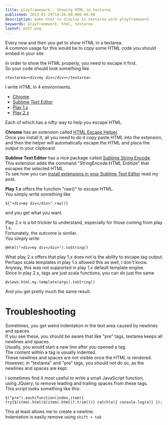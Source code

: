 ```yaml
---
title: playframework - Showing HTML in textarea
published: 2013-01-29T14:36:00.000-08:00
description: make html to display in textarea with playframework
keywords: playframework, html, textarea
layout: post.pug
---
```



Every now and then you get to show HTML in a textarea.  
A common usage for this would be to copy some HTML code you should embed in your site  

In order to show the HTML properly, you need to escape it first.  
So your code should look something like

```
<textarea><div>my div</div></textarea>
```

I write HTML in 4 environments.  

*   [Chrome](https://www.google.com/intl/en/chrome/browser/ "Chrome")
*   [Sublime Text Editor](http://www.sublimetext.com/ "Sublime Text Editor")
*   [Play 1.x](http://www.playframework.org/ "Play 1.x")
*   [Play 2.x](http://www.playframework.org/ "Play 2.x")

Each of which has a nifty way to help you escape HTML.

**Chrome** has an extension called [HTML Escape Helper](https://chrome.google.com/webstore/detail/html-escape-helper/jbecnlhnhpflhdghljloofiahhdidngj "HTML Escape Helper").  
Once you install it, all you need to do it copy paste HTML into the extension,  
and then the helper will automatically escape the HTML and place the output in your clipboard.  

**Sublime Text Editor** has a nice package called [Sublime String Encode](https://github.com/colinta/SublimeStringEncode "Sublime String Encode").  
This extension adds the command "StringEncode:HTML Entitize" that escapes the selected HTML.  
To see how you can [install extensions in your Sublime Text Editor](/2013/01/ste-installing-extensions.html "Install Extensions In Sublime Text Editor") read my post.

**Play 1.x** offers the function "raw()" to escape HTML.  
You simply write something like

```
${"<div>my div</div>".raw()}
 ```

and you get what you want.

Play 2.x is a bit trickier to understand, especially for those coming from play 1.x.  
Fortunately, the outcome is similar.  
You simply write

```
@Html("<div>my div</div>").toString()
```

What play 2.x offers that play 1.x does not is the ability to escape tag output.  
Perhaps scala templates in play 1.x allowed this as well, I don't know. Anyway, this was not supported in play 1.x default template engine.  
Since in play 2.x, tags are just scala functions, you can do just the same

```
@views.html.my.template(args).toString()
```


And you get pretty much the same result.

# Troubleshooting

Sometimes, you get weird indentation in the text area caused by newlines and spaces.  
If you see these, you should be aware that like "pre" tags, textarea keeps all newlines and spaces.  
Usually, you would start a new line after you opened a tag.  
The content within a tag is usually indented.  
These newlines and spaces are not visible once the HTML is rendered.  
However, in "textarea" and "pre" tags, you should not do so, as the newlines and spaces are kept.  

I sometimes find it most useful to write a small JavaScript function,  
using JQuery, to remove leading and trailing spaces from these tags.  
This script looks something like this:

```
$("pre").each(function(index,item){ try{$(item).html($(item).html().trim())} catch(e){ console.log(e)} });
```

This at least allows me to create a newline.  
Indentation is easily remove using `shift + tab`